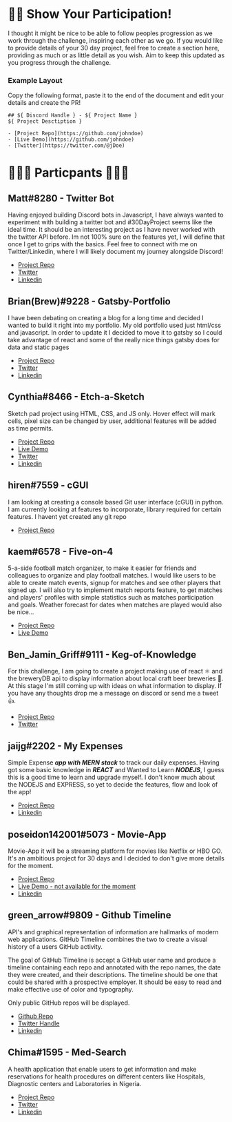 # 💪🏼 Show Your Participation!
I thought it might be nice to be able to follow peoples progression as we work through the challenge, inspiring each other as we go.
If you would like to provide details of your 30 day project, feel free to create a section here, providing as much or as little detail
as you wish. Aim to keep this updated as you progress through the challenge.

### **Example Layout**
Copy the following format, paste it to the end of the document and edit your details and create the PR!

```
## ${ Discord Handle } - ${ Project Name }
${ Project Desctiption }

- [Project Repo](https://github.com/johndoe)
- [Live Demo](https://github.com/johndoe)
- [Twitter](https://twitter.com/@jDoe)
```

# 👩🏻‍💻 Particpants 👨🏻‍💻
## Matt#8280 - Twitter Bot
Having enjoyed building Discord bots in Javascript, I have always wanted to experiment with building a twitter bot and #30DayProject
seems like the ideal time. It should be an interesting project as I have never worked with the twitter API before.
Im not 100% sure on the features yet, I will define that once I get to grips with the basics. Feel free to connect with me on
Twitter/Linkedin, where I will likely document my journey alongside Discord!

- [Project Repo](https://github.com/mattcsmith/twitterBot)
- [Twitter](https://twitter.com/MattCSmith_)
- [Linkedin](https://www.linkedin.com/in/matthew-c-smith/)



## Brian(Brew)#9228 - Gatsby-Portfolio
I have been debating on creating a blog for a long time and decided I wanted to build it right into my portfolio.  My old portfolio used just html/css and javascript. In order to update it I decided to move it to gatsby so I could take advantage of react and some of the really nice things gatsby does for data and static pages

- [Project Repo](https://github.com/Bartholomewbd/gatsby-portfolio)
- [Twitter](https://twitter.com/bartholomewbd)
- [Linkedin](https://www.linkedin.com/in/bartholomewbd)

## Cynthia#8466 - Etch-a-Sketch
Sketch pad project using HTML, CSS, and JS only.  Hover effect will mark cells, pixel size can be changed by user, additional features will be added as time permits.

- [Project Repo](https://github.com/cynthiaw89/Etch-a-Sketch)
- [Live Demo](https://cynthiaw89.github.io/Etch-a-Sketch/)
- [Twitter](https://twitter.com/Cynthia_W4)
- [Linkedin](https://www.linkedin.com/in/cynthia-ware)

## hiren#7559 - cGUI
I am looking at creating a console based Git user interface (cGUI) in python. I am currently looking at features to incorporate, library required for certain features. I havent yet created any git repo

- [Project Repo](https://github.com/johndoe)

## kaem#6578 - Five-on-4
5-a-side football match organizer, to make it easier for friends and colleagues to organize and play football matches. I would like users to be able to create match events, signup for matches and see other players that signed up. I will also try to implement match reports feature, to get matches and players' profiles with simple statistics such as matches participation and goals. Weather forecast for dates when matches are played would also be nice...

- [Project Repo](https://github.com/ikaem/five-on-4)
- [Live Demo](https://github.com/ikaem/five-on-4)

## Ben_Jamin_Griff#9111 - Keg-of-Knowledge
For this challenge, I am going to create a project making use of react ⚛️ and the breweryDB api to display information about local craft beer breweries 🍺. At this stage I'm still coming up with ideas on what information to display. If you have any thoughts drop me a message on discord or send me a tweet 👍.

- [Project Repo](https://github.com/Ben-Jamin-Griff/keg-of-knowledge)
- [Twitter](https://twitter.com/Ben_Jamin_Griff)

## jaijg#2202 - My Expenses
Simple Expense ***app with MERN stack*** to track our daily expenses. Having got some basic knowledge in ***REACT*** and Wanted to Learn ***NODEJS***, I guess this is a good time to learn and upgrade myself. I don't know much about the NODEJS and EXPRESS, so yet to decide the features, flow and look of the app!

- [Project Repo](https://github.com/jjaijg/myExpenses)
- [Linkedin](https://www.linkedin.com/in/jaijg/)


## poseidon142001#5073 - Movie-App
Movie-App it will be a streaming platform for movies like Netflix or HBO GO. It's an ambitious project for 30 days and I decided to don't give more details for the moment.

- [Project Repo](https://github.com/OceanU/movie-app.git)
- [Live Demo - not available for the moment](https://github.com/OceanU/movie-app.git)
- [Linkedin](https://www.linkedin.com/in/ionut-oceanu/)

## green_arrow#9809 - Github Timeline
API's and graphical representation of information are hallmarks of modern web applications. GitHub Timeline combines the two to create a visual history of a users GitHub activity.

The goal of GitHub Timeline is accept a GitHub user name and produce a timeline containing each repo and annotated with the repo names, the date they were created, and their descriptions. The timeline should be one that could be shared with a prospective employer. It should be easy to read and make effective use of color and typography.

Only public GitHub repos will be displayed.

- [Github Repo](https://github.com/skarthikeyan96/Github-timeline)
- [Twitter Handle](https://twitter.com/karthik_coder)
- [Linkedin](https://www.linkedin.com/in/karthikeyan-s-4a13608a/)


## Chima#1595 - Med-Search
A health application that enable users to get information and make reservations for health procedures on different centers like Hospitals, Diagnostic centers and  Laboratories in Nigeria.

- [Project Repo](https://github.com/ChimaChinedum/Med-Search)
- [Twitter](https://twitter.com/ChimaChinedum)
- [Linkedin](https://www.linkedin.com/in/ChimaChinedum)
